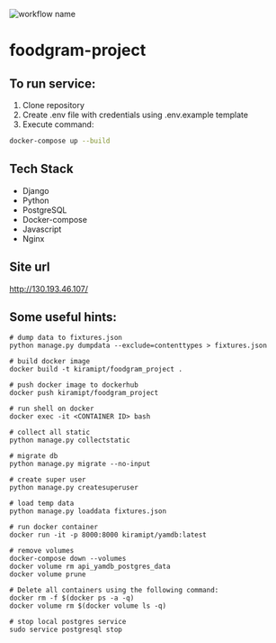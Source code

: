 ![workflow name](https://github.com/kiramipt/foodgram-project/workflows/foodgram_project_workflow/badge.svg)

# foodgram-project

## To run service:
1. Clone repository
2. Create .env file with credentials using .env.example template
3. Execute command:
```bash
docker-compose up --build
```
## Tech Stack
- Django
- Python
- PostgreSQL
- Docker-compose
- Javascript
- Nginx

## Site url
http://130.193.46.107/

## Some useful hints:
```
# dump data to fixtures.json
python manage.py dumpdata --exclude=contenttypes > fixtures.json

# build docker image 
docker build -t kiramipt/foodgram_project .

# push docker image to dockerhub
docker push kiramipt/foodgram_project

# run shell on docker
docker exec -it <CONTAINER ID> bash

# collect all static
python manage.py collectstatic

# migrate db
python manage.py migrate --no-input

# create super user
python manage.py createsuperuser

# load temp data
python manage.py loaddata fixtures.json

# run docker container
docker run -it -p 8000:8000 kiramipt/yamdb:latest

# remove volumes
docker-compose down --volumes
docker volume rm api_yamdb_postgres_data
docker volume prune

# Delete all containers using the following command:
docker rm -f $(docker ps -a -q)
docker volume rm $(docker volume ls -q)

# stop local postgres service
sudo service postgresql stop
```

